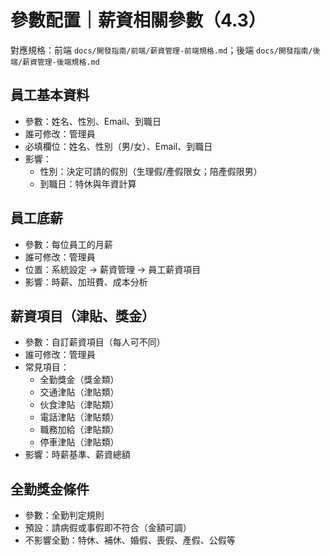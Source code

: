 # 參數配置｜薪資相關參數（4.3）

對應規格：前端 `docs/開發指南/前端/薪資管理-前端規格.md`；後端 `docs/開發指南/後端/薪資管理-後端規格.md`

## 員工基本資料
- 參數：姓名、性別、Email、到職日
- 誰可修改：管理員
- 必填欄位：姓名、性別（男/女）、Email、到職日
- 影響：
  - 性別：決定可請的假別（生理假/產假限女；陪產假限男）
  - 到職日：特休與年資計算

## 員工底薪
- 參數：每位員工的月薪
- 誰可修改：管理員
- 位置：系統設定 → 薪資管理 → 員工薪資項目
- 影響：時薪、加班費、成本分析

## 薪資項目（津貼、獎金）
- 參數：自訂薪資項目（每人可不同）
- 誰可修改：管理員
- 常見項目：
  - 全勤獎金（獎金類）
  - 交通津貼（津貼類）
  - 伙食津貼（津貼類）
  - 電話津貼（津貼類）
  - 職務加給（津貼類）
  - 停車津貼（津貼類）
- 影響：時薪基準、薪資總額

## 全勤獎金條件
- 參數：全勤判定規則
- 預設：請病假或事假即不符合（金額可調）
- 不影響全勤：特休、補休、婚假、喪假、產假、公假等
